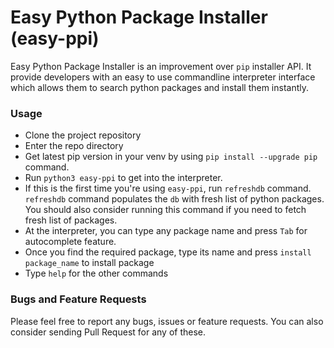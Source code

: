 # Easy Python Package Installer (easy-ppi)

Easy Python Package Installer is an improvement over `pip` installer API.
It provide developers with an easy to use commandline interpreter interface 
which allows them to search python packages and install them instantly.


### Usage

* Clone the project repository
* Enter the repo directory
* Get latest pip version in your venv by using `pip install --upgrade pip` command.
* Run `python3 easy-ppi` to get into the interpreter.
* If this is the first time you're using `easy-ppi`, run `refreshdb` command. `refreshdb` 
  command populates the `db` with fresh list of python packages. You should also consider
  running this command if you need to fetch fresh list of packages.
* At the interpreter, you can type any package name and press `Tab` for autocomplete feature.
* Once you find the required package, type its name and press `install package_name` to install package
* Type `help` for the other commands


### Bugs and Feature Requests

Please feel free to report any bugs, issues or feature requests. You can also consider sending
Pull Request for any of these.
